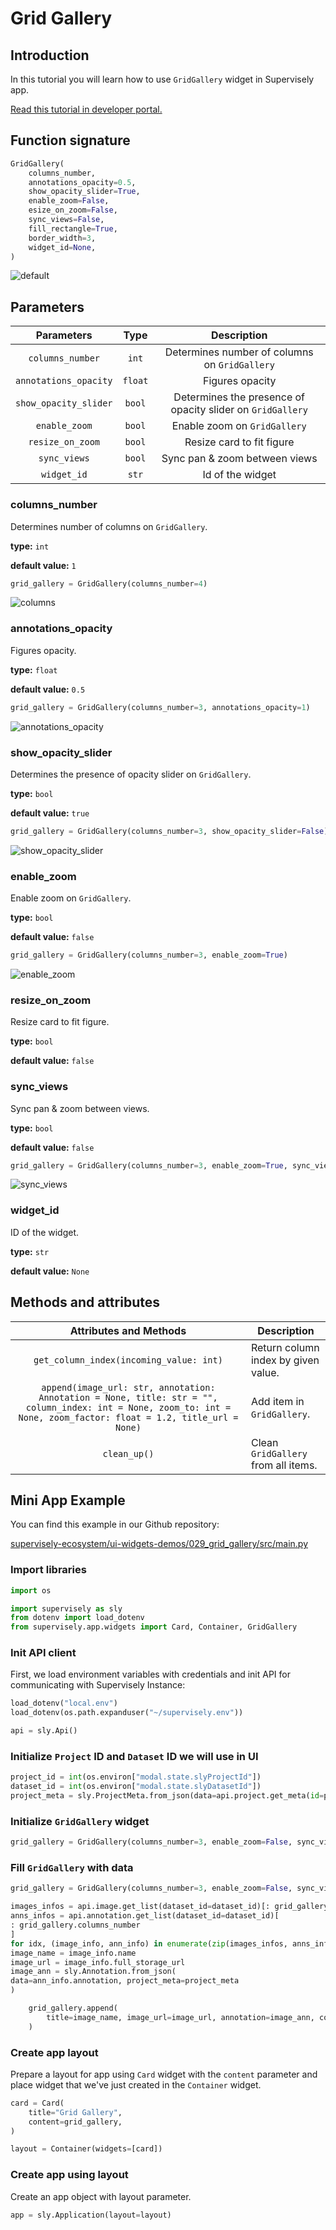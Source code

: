 # Grid Gallery

## Introduction

In this tutorial you will learn how to use `GridGallery` widget in Supervisely app.

[Read this tutorial in developer portal.](https://developer.supervise.ly/app-development/apps-with-gui/gridgallery)

## Function signature

```python
GridGallery(
    columns_number,
    annotations_opacity=0.5,
    show_opacity_slider=True,
    enable_zoom=False,
    esize_on_zoom=False,
    sync_views=False,
    fill_rectangle=True,
    border_width=3,
    widget_id=None,
)
```

![default](https://user-images.githubusercontent.com/120389559/218119199-81c0a7f8-d1c1-4d8f-976d-43f6bdc86851.gif)

## Parameters

|      Parameters       |  Type   |                        Description                         |
| :-------------------: | :-----: | :--------------------------------------------------------: |
|   `columns_number`    |  `int`  |       Determines number of columns on `GridGallery`        |
| `annotations_opacity` | `float` |                      Figures opacity                       |
| `show_opacity_slider` | `bool`  | Determines the presence of opacity slider on `GridGallery` |
|     `enable_zoom`     | `bool`  |                Enable zoom on `GridGallery`                |
|   `resize_on_zoom`    | `bool`  |                 Resize card to fit figure                  |
|     `sync_views`      | `bool`  |               Sync pan & zoom between views                |
|      `widget_id`      |  `str`  |                      Id of the widget                      |

### columns_number

Determines number of columns on `GridGallery`.

**type:** `int`

**default value:** `1`

```python
grid_gallery = GridGallery(columns_number=4)
```

![columns](https://user-images.githubusercontent.com/120389559/218127708-13c6f79e-fd51-4ea8-9f7e-a6a6889f71d5.png)

### annotations_opacity

Figures opacity.

**type:** `float`

**default value:** `0.5`

```python
grid_gallery = GridGallery(columns_number=3, annotations_opacity=1)
```

![annotations_opacity](https://user-images.githubusercontent.com/120389559/218128278-925a8f65-5505-43ec-a3a0-1eb34bc6dc2d.png)

### show_opacity_slider

Determines the presence of opacity slider on `GridGallery`.

**type:** `bool`

**default value:** `true`

```python
grid_gallery = GridGallery(columns_number=3, show_opacity_slider=False)
```

![show_opacity_slider](https://user-images.githubusercontent.com/120389559/218129356-d3dc9c92-3d00-4e5f-a361-1a5b0c97a120.png)

### enable_zoom

Enable zoom on `GridGallery`.

**type:** `bool`

**default value:** `false`

```python
grid_gallery = GridGallery(columns_number=3, enable_zoom=True)
```

![enable_zoom](https://user-images.githubusercontent.com/120389559/218130261-31160ede-13c4-4a08-8998-3949678ed943.gif)

### resize_on_zoom

Resize card to fit figure.

**type:** `bool`

**default value:** `false`

### sync_views

Sync pan & zoom between views.

**type:** `bool`

**default value:** `false`

```python
grid_gallery = GridGallery(columns_number=3, enable_zoom=True, sync_views=True)
```

![sync_views](https://user-images.githubusercontent.com/120389559/220902092-012f8f69-cb3c-4187-837d-60dfaa9ad682.gif)

### widget_id

ID of the widget.

**type:** `str`

**default value:** `None`

## Methods and attributes

|                                                                       Attributes and Methods                                                                        | Description                         |
| :-----------------------------------------------------------------------------------------------------------------------------------------------------------------: | ----------------------------------- |
|                                                               `get_column_index(incoming_value: int)`                                                               | Return column index by given value. |
| `append(image_url: str, annotation: Annotation = None, title: str = "", column_index: int = None, zoom_to: int = None, zoom_factor: float = 1.2, title_url = None)` | Add item in `GridGallery`.          |
|                                                                            `clean_up()`                                                                             | Clean `GridGallery` from all items. |

## Mini App Example

You can find this example in our Github repository:

[supervisely-ecosystem/ui-widgets-demos/029_grid_gallery/src/main.py](https://github.com/supervisely-ecosystem/ui-widgets-demos/blob/master/029_grid_gallery/src/main.py)

### Import libraries

```python
import os

import supervisely as sly
from dotenv import load_dotenv
from supervisely.app.widgets import Card, Container, GridGallery
```

### Init API client

First, we load environment variables with credentials and init API for communicating with Supervisely Instance:

```python
load_dotenv("local.env")
load_dotenv(os.path.expanduser("~/supervisely.env"))

api = sly.Api()
```

### Initialize `Project` ID and `Dataset` ID we will use in UI

```python
project_id = int(os.environ["modal.state.slyProjectId"])
dataset_id = int(os.environ["modal.state.slyDatasetId"])
project_meta = sly.ProjectMeta.from_json(data=api.project.get_meta(id=project_id))
```

### Initialize `GridGallery` widget

```python
grid_gallery = GridGallery(columns_number=3, enable_zoom=False, sync_views=True)
```

### Fill `GridGallery` with data

```python
grid_gallery = GridGallery(columns_number=3, enable_zoom=False, sync_views=True)

images_infos = api.image.get_list(dataset_id=dataset_id)[: grid_gallery.columns_number]
anns_infos = api.annotation.get_list(dataset_id=dataset_id)[
: grid_gallery.columns_number
]
for idx, (image_info, ann_info) in enumerate(zip(images_infos, anns_infos)):
image_name = image_info.name
image_url = image_info.full_storage_url
image_ann = sly.Annotation.from_json(
data=ann_info.annotation, project_meta=project_meta
)

    grid_gallery.append(
        title=image_name, image_url=image_url, annotation=image_ann, column_index=idx
    )
```

### Create app layout

Prepare a layout for app using `Card` widget with the `content` parameter and place widget that we've just created in the `Container` widget.

```python
card = Card(
    title="Grid Gallery",
    content=grid_gallery,
)

layout = Container(widgets=[card])
```

### Create app using layout

Create an app object with layout parameter.

```python
app = sly.Application(layout=layout)
```
